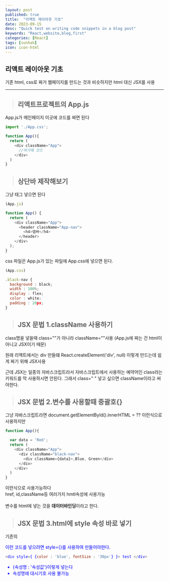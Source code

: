 ```yaml
---
layout: post
published: true
title:  "리액트 레이아웃 기초"
date: 2023-09-15
desc: "Quick test on writing code snippets in a blog post"
keywords: "React,website,blog,first"
categories: [React]
tags: [sunhak]
icon: icon-html
---
```


## <b>리액트 레이아웃 기초</b>
기존 html, css로 짜거 웹페이지를 만드는 것과 비슷하지만 html 대신 JSX를 사용

<hr>

> ## <b>리액트프로젝트의 App.js</b>

App.js가 메인페이지
이곳에 코드를 짜면 된다
``` javascript
import './App.css';

function App(){
  return (
    <div className="App">
      //여기에 코드
    </div>
  )
}
```

> ## <b>상단바 제작해보기</b>

그냥 태그 넣으면 된다
```javascript
(App.js)

function App() {
  return (
    <div className="App">
      <header className="App-nav">
        <h4>앱바</h4>
      </header>
    </div>
  );
}
```
css 파일은 App.js가 있는 파일에 App.css에 넣으면 된다.
```javascript
(App.css)

.black-nav {
  background : black;
  width : 100%;
  display : flex;
  color : white;
  padding : 20px;
}
```

>## <b>JSX 문법 1.className 사용하기</b>

class명을 넣을때 class=""가 아니라 className=""사용 (App.js에 짜는 건 html이 아니고 JSX이기 때문)

원래 리액트에서는 div 만들떄 
React.createElement('div', null) 
이렇게 만드는데 쉽게 짜기 위해 JSX사용

근데 JSX는 일종의 자바스크립트라서 
자바스크립트에서 사용하는 예약어인 class라는 키워드를 막 사용하시면 안된다.
그래서 class=" " 넣고 싶으면 className이라고 써야한다.

>## <b>JSX 문법 2.변수를 사용할때 중괄호{}</b>

그냥 자바스크립트라면 document.getElementById().innerHTML = ?? 이런식으로 사용하지만
```javascript
function App(){

  var data = 'Red';
  return (
    <div className="App">
      <div className="black-nav">
        <div className={data}>,Blue, Green</div>
      </div>
    </div>
  )
}
```
이런식으로 사용가능하다<br>
href, id,className등 여러가지 hmtl속성에 사용가능
<br><br>
변수를 html에 넣는 것을 <b>데이터바인딩</b>이라고 한다.

>## <b>JSX 문법 3.html에 style 속성 바로 넣기</b>
기존의 <div style ="color:blue">이런 코드를 넣으려면
style={}를 사용하여 만들어야한다.

```javascript
<div style={ {color : 'blue', fontSize : '30px'} }> test </div>
```
 - {속성명 : '속성값'}이렇게 넣는다
 - 속성명에 대시기호 사용 불가능